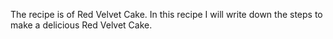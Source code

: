 The recipe is of Red Velvet Cake. In this recipe I will write down the steps to make a delicious Red Velvet Cake.